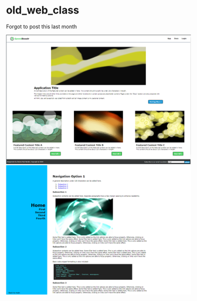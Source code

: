 # old_web_class
Forgot to post this last month

![home page](https://github.com/pbarden/old_web_class/blob/master/Capture.PNG)
![docs page](https://github.com/pbarden/old_web_class/blob/master/Capture2.PNG)
